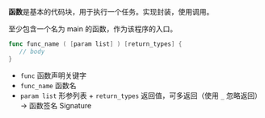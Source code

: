 **函数**是基本的代码块，用于执行一个任务。实现封装，使用调用。

至少包含一个名为 main 的函数，作为该程序的入口。

```go
func func_name ( [param list] ) [return_types] {
   // body
}
```

- `func` 函数声明关键字
- `func_name` 函数名
- `param list` 形参列表 + `return_types` 返回值，可多返回（使用 `_` 忽略返回） → 函数签名 Signature